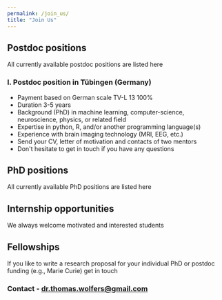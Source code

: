 ```yaml
---
permalink: /join_us/
title: "Join Us"
---
```


## Postdoc positions
All currently available postdoc positions are listed here

### I. Postdoc position in Tübingen (Germany) 
- Payment based on German scale TV-L 13 100%
- Duration 3-5 years
- Background (PhD) in machine learning, computer-science, neuroscience, physics, or related field
- Expertise in python, R, and/or another programming language(s)
- Experience with brain imaging technology (MRI, EEG, etc.)
- Send your CV, letter of motivation and contacts of two mentors
- Don't hesitate to get in touch if you have any questions

## PhD positions
All currently available PhD positions are listed here

## Internship opportunities
We always welcome motivated and interested students

## Fellowships
If you like to write a research proposal for your individual PhD or postdoc funding (e.g., Marie Curie) get in touch

### Contact - dr.thomas.wolfers@gmail.com
